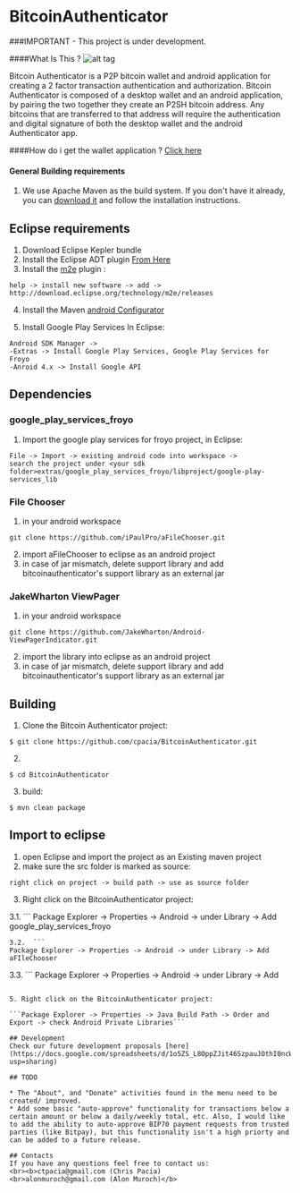 BitcoinAuthenticator
====================
###IMPORTANT - This project is under development.

####What Is This ?
![alt tag](https://raw.githubusercontent.com/cpacia/BitcoinAuthenticator/master/res/drawable-xhdpi/ic_icon_action_bar.png)

Bitcoin Authenticator is a P2P bitcoin wallet and android application for creating a 2 factor transaction authentication and authorization. Bitcoin Authenticator is composed of a desktop wallet and an  android application, by pairing the two together they create an P2SH bitcoin address. Any bitcoins that are transferred to that address will require the authentication and digital signature of both the desktop wallet and the android Authenticator app.

####How do i get the wallet application ? 
[Click here](https://github.com/negedzuregal/BitcoinAuthWallet/tree/basewallet) 

#### General Building requirements
1. We use Apache Maven as the build system. If you don't have it already, you can [download it](http://maven.apache.org) and follow the installation instructions. 

## Eclipse requirements
1. Download Eclipse Kepler bundle
2. Install the Eclipse ADT plugin [From Here](http://developer.android.com/sdk/installing/installing-adt.html)
3. Install the [m2e](http://www.eclipse.org/m2e/download/) plugin : 
```
help -> install new software -> add -> http://download.eclipse.org/technology/m2e/releases
```
4. Install the Maven [android Configurator](http://rgladwell.github.io/m2e-android/)

5.  Install Google Play Services
In Eclipse:

```
Android SDK Manager -> 
-Extras -> Install Google Play Services, Google Play Services for Froyo
-Anroid 4.x -> Install Google API
```

## Dependencies
###  google_play_services_froyo

1. Import the google play services for froyo project, in Eclipse: 

```
File -> Import -> existing android code into workspace -> 
search the project under <your sdk folder>extras/google_play_services_froyo/libproject/google-play-services_lib 
```
### File Chooser
1. in your android workspace 
```
git clone https://github.com/iPaulPro/aFileChooser.git
```
2. import aFileChooser to eclipse as an android project
3. in case of jar mismatch, delete support library and add bitcoinauthenticator's support library as an external jar

### JakeWharton ViewPager
1. in your android workspace 
```
git clone https://github.com/JakeWharton/Android-ViewPagerIndicator.git
```
2. import the library into eclipse as an android project
3. in case of jar mismatch, delete support library and add bitcoinauthenticator's support library as an external jar

## Building
1. Clone the Bitcoin Authenticator project:<br>
```
$ git clone https://github.com/cpacia/BitcoinAuthenticator.git
```
2. 
```
$ cd BitcoinAuthenticator
```
3. build: <br>
```
$ mvn clean package
```

## Import to eclipse
1. open Eclipse and import the project as an Existing maven project
2. make sure the src folder is marked as source:<Br> 
```
right click on project -> build path -> use as source folder
```
3. Right click on the BitcoinAuthenticator project: 

3.1. ```
Package Explorer -> Properties -> Android -> under Library -> Add google_play_services_froyo 
```
3.2.  ```
Package Explorer -> Properties -> Android -> under Library -> Add aFIleChooser  
```
3.3. ```
Package Explorer -> Properties -> Android -> under Library -> Add <view pager library>  
```

5. Right click on the BitcoinAuthenticator project:

```Package Explorer -> Properties -> Java Build Path -> Order and Export -> check Android Private Libraries```

## Development 
Check our future development proposals [here](https://docs.google.com/spreadsheets/d/1o5ZS_L8OppZJit46SzpauJOthI0ncWuIgmo6ZtPevOU/edit?usp=sharing)

## TODO

* The "About", and "Donate" activities found in the menu need to be created/ improved. 
* Add some basic "auto-approve" functionality for transactions below a certain amount or below a daily/weekly total, etc. Also, I would like to add the ability to auto-approve BIP70 payment requests from trusted parties (like Bitpay), but this functionality isn't a high priorty and can be added to a future release. 

## Contacts
If you have any questions feel free to contact us: 
<br><b>ctpacia@gmail.com (Chris Pacia)
<br>alonmuroch@gmail.com (Alon Muroch)</b>
